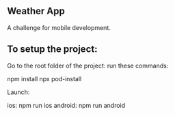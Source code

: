 ## Weather App

A challenge for mobile development.

## To setup the project:

Go to the root folder of the project:
run these commands:

npm install
npx pod-install

Launch:

ios: npm run ios
android: npm run android
